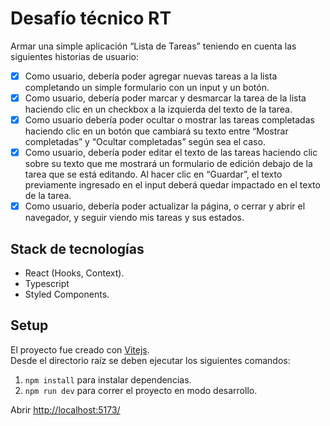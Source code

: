 # Desafío técnico RT

Armar una simple aplicación “Lista de Tareas” teniendo en cuenta las siguientes historias de usuario:

- [x] Como usuario, debería poder agregar nuevas tareas a la lista completando un simple formulario con un input y un botón.
- [x] Como usuario, debería poder marcar y desmarcar la tarea de la lista haciendo clic en un checkbox a la izquierda del texto de la tarea.
- [x] Como usuario debería poder ocultar o mostrar las tareas completadas haciendo clic en un botón que cambiará su texto entre “Mostrar completadas” y “Ocultar completadas” según sea el caso.
- [x] Como usuario, debería poder editar el texto de las tareas haciendo clic sobre su texto que me mostrará un formulario de edición debajo de la tarea que se está editando. Al hacer clic en “Guardar”, el texto previamente ingresado en el input deberá quedar impactado en el texto de la tarea.
- [x] Como usuario, debería poder actualizar la página, o cerrar y abrir el navegador, y seguir viendo mis tareas y sus estados.

## Stack de tecnologías

- React (Hooks, Context).
- Typescript
- Styled Components.

## Setup

El proyecto fue creado con [Vitejs](https://vitejs.dev/).  
Desde el directorio raíz se deben ejecutar los siguientes comandos:

1.  `npm install` para instalar dependencias.
2.  `npm run dev` para correr el proyecto en modo desarrollo.

Abrir [http://localhost:5173/](http://localhost:5173/)
